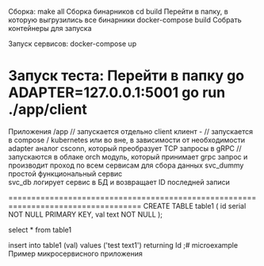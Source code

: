 
Сборка:
make all                Сборка бинарников
cd build                Перейти в папку, в которую выгрузились все бинарники
docker-compose build    Собрать контейнеры для запуска

Запуск сервисов:
docker-compose up

Запуск теста:
Перейти в папку go
ADAPTER=127.0.0.1:5001 go run ./app/client
===================================================================================
Приложения
/app
   // запускается отдельно
   client     клиент                                                                                          - 
   // запускается в compose / kubernetes или во вне, в зависимости от необходимости
   adapter    аналог csconn, который преобразует TCP запросы в gRPC
   // запускаются в облаке
   orch      модуль, который принимает grpc запрос и производит проход по всем сервисам для сбора данных 
   svc_dummy простой функциональный сервис          
   svc_db    логирует сервис в БД и возвращает ID последней записи


===================================================================================
CREATE TABLE table1 (
  id serial NOT NULL PRIMARY KEY,
  val text NOT NULL
);

select * from table1

insert into table1 (val) values ('test text1') returning Id ;# microexample
Пример микросервисного приложения
